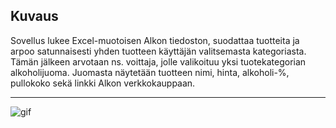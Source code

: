 ## Kuvaus

Sovellus lukee Excel-muotoisen Alkon tiedoston, suodattaa tuotteita ja arpoo satunnaisesti yhden tuotteen käyttäjän valitsemasta kategoriasta. Tämän jälkeen arvotaan ns. voittaja, jolle valikoituu yksi tuotekategorian alkoholijuoma. Juomasta näytetään tuotteen nimi, hinta, alkoholi-%, pullokoko sekä linkki Alkon verkkokauppaan. 

---

![gif](https://github.com/user-attachments/assets/7d840c2d-7e62-456b-b01f-fb236bcc5200)


